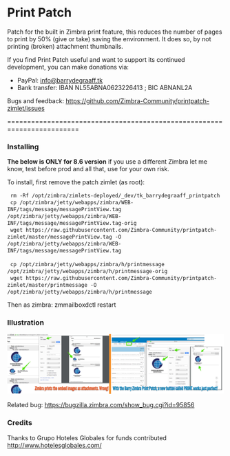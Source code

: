 Print Patch 
==========

Patch for the built in Zimbra print feature, this reduces the number of pages to print by 50% (give or take) saving the environment. It does so, by not printing (broken) attachment thumbnails.

If you find Print Patch useful and want to support its continued development, you can make donations via:
- PayPal: info@barrydegraaff.tk
- Bank transfer: IBAN NL55ABNA0623226413 ; BIC ABNANL2A

Bugs and feedback: https://github.com/Zimbra-Community/printpatch-zimlet/issues

========================================================================

### Installing

**The below is ONLY for 8.6 version** if you use a different Zimbra let me know, test before prod and all that, use for your own risk.

To install, first remove the patch zimlet (as root):

     rm -Rf /opt/zimbra/zimlets-deployed/_dev/tk_barrydegraaff_printpatch
     cp /opt/zimbra/jetty/webapps/zimbra/WEB-INF/tags/message/messagePrintView.tag /opt/zimbra/jetty/webapps/zimbra/WEB-INF/tags/message/messagePrintView.tag-orig
     wget https://raw.githubusercontent.com/Zimbra-Community/printpatch-zimlet/master/messagePrintView.tag -O /opt/zimbra/jetty/webapps/zimbra/WEB-INF/tags/message/messagePrintView.tag
     
     cp /opt/zimbra/jetty/webapps/zimbra/h/printmessage /opt/zimbra/jetty/webapps/zimbra/h/printmessage-orig
     wget https://raw.githubusercontent.com/Zimbra-Community/printpatch-zimlet/master/printmessage -O /opt/zimbra/jetty/webapps/zimbra/h/printmessage
     

Then as zimbra: zmmailboxdctl restart


### Illustration

![alt tag](https://raw.githubusercontent.com/Zimbra-Community/printpatch-zimlet/master/Zimbra%20Print%20Patch%20by%20Barry.png)

Related bug: https://bugzilla.zimbra.com/show_bug.cgi?id=95856

### Credits

Thanks to Grupo Hoteles Globales for funds contributed http://www.hotelesglobales.com/ 
